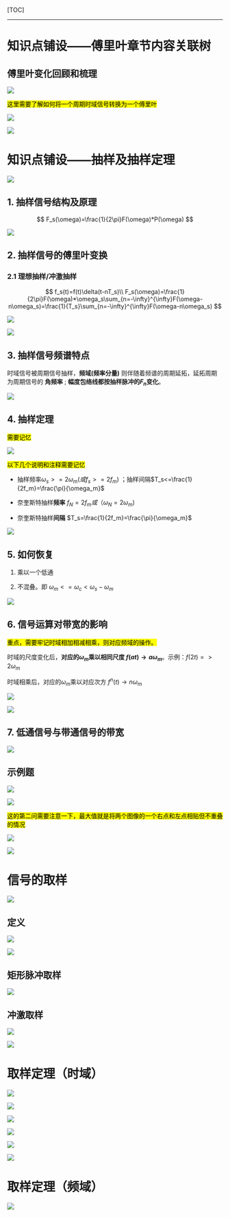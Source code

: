 [TOC]

---

# 知识点铺设——傅里叶章节内容关联树

## 傅里叶变化回顾和梳理

![](信号与系统-4.9取样特性.assets/2024-12-07-22-35-15-image.png)

<mark>这里需要了解如何将一个周期时域信号转换为一个傅里叶</mark>

![](信号与系统-4.9取样特性.assets/2024-12-07-22-35-33-image.png)

![](信号与系统-4.9取样特性.assets/2024-12-07-22-36-20-image.png)

# 知识点铺设——抽样及抽样定理

![](信号与系统-4.9取样特性.assets/2024-12-07-22-37-46-image.png)

## 1. 抽样信号结构及原理

$$
F_s(\omega)=\frac{1}{2\pi}F(\omega)*P(\omega)
$$

![](信号与系统-4.9取样特性.assets/2024-12-07-22-39-35-image.png)

## 2. 抽样信号的傅里叶变换

### 2.1 理想抽样/冲激抽样

$$
f_s(t)=f(t)\delta(t-nT_s)\\
F_s(\omega)=\frac{1}{2\pi}F(\omega)*\omega_s\sum_{n=-\infty}^{\infty}F(\omega-n\omega_s)=\frac{1}{T_s}\sum_{n=-\infty}^{\infty}F(\omega-n\omega_s)
$$

![](信号与系统-4.9取样特性.assets/2024-12-07-22-40-42-image.png)

![](信号与系统-4.9取样特性.assets/2024-12-07-22-40-53-image.png)

## 3. 抽样信号频谱特点

时域信号被周期信号抽样，**频域(频率分量)** 则伴随着频谱的周期延拓，延拓周期为周期信号的 **角频率**  ; **幅度包络线都按抽样脉冲的$F_n$变化**。

![](信号与系统-4.9取样特性.assets/2024-12-07-22-45-25-image.png)

## 4. 抽样定理

<mark>需要记忆</mark>

![](信号与系统-4.9取样特性.assets/2024-12-07-22-47-08-image.png)

<mark>以下几个说明和注释需要记忆</mark>

- 抽样频率$\omega_s>=2\omega_m (或f_s>=2f_m)$ ；抽样间隔$T_s<=\frac{1}{2f_m}=\frac{\pi}{\omega_m}$

- 奈奎斯特抽样**频率** $f_N=2f_m或（\omega_N=2\omega_m)$

- 奈奎斯特抽样**间隔** $T_s=\frac{1}{2f_m}=\frac{\pi}{\omega_m}$

![](信号与系统-4.9取样特性.assets/2024-12-07-22-47-47-image.png)

## 5. 如何恢复

1. 乘以一个低通

2. 不混叠。即 $\omega_m<=\omega_c<\omega_s-\omega_m$

![](信号与系统-4.9取样特性.assets/2024-12-07-22-55-09-image.png)

## 6. 信号运算对带宽的影响

<mark>重点，需要牢记时域相加相减相乘，则对应频域的操作。</mark>

时域的尺度变化后，**对应的$\omega_m$乘以相同尺度 $f(at)\to a\omega_m$**。示例：$f(2t)=>2\omega_m$

时域相乘后，对应的$\omega_m$乘以对应次方 $f^n(t)\to n\omega_m$

![](信号与系统-4.9取样特性.assets/2024-12-07-22-57-18-image.png)

![](信号与系统-4.9取样特性.assets/2024-12-07-23-04-46-image.png)

## 7. 低通信号与带通信号的带宽

![](信号与系统-4.9取样特性.assets/2024-12-07-23-05-43-image.png)

## 示例题

![](信号与系统-4.9取样特性.assets/2024-12-07-17-33-19-image.png)

![](信号与系统-4.9取样特性.assets/2024-12-07-23-06-02-image.png)

<mark>这的第二问需要注意一下，最大值就是将两个图像的一个右点和左点相贴但不重叠的情况</mark>

![](信号与系统-4.9取样特性.assets/2024-12-07-23-06-19-image.png)

![](信号与系统-4.9取样特性.assets/2024-12-07-23-06-33-image.png)

# 信号的取样

 ![](信号与系统-4.9取样特性.assets/2024-10-22-17-24-58-image.png)

## 定义

![](信号与系统-4.9取样特性.assets/2024-10-22-17-25-53-image.png)

![](信号与系统-4.9取样特性.assets/2024-10-22-17-26-21-image.png)

## 矩形脉冲取样

![](信号与系统-4.9取样特性.assets/2024-10-22-17-27-26-image.png)

## 冲激取样

![](信号与系统-4.9取样特性.assets/2024-10-22-17-35-47-image.png)

![](信号与系统-4.9取样特性.assets/2024-10-22-17-35-57-image.png)

# 取样定理（时域）

![](信号与系统-4.9取样特性.assets/2024-10-22-17-38-08-image.png)

![](信号与系统-4.9取样特性.assets/2024-10-22-17-38-36-image.png)

![](信号与系统-4.9取样特性.assets/2024-10-22-17-39-15-image.png)

![](信号与系统-4.9取样特性.assets/2024-10-22-17-39-53-image.png)

![](信号与系统-4.9取样特性.assets/2024-10-22-17-41-32-image.png)

![](信号与系统-4.9取样特性.assets/2024-10-22-17-41-38-image.png)

# 取样定理（频域）

![](信号与系统-4.9取样特性.assets/2024-10-22-17-42-46-image.png)
